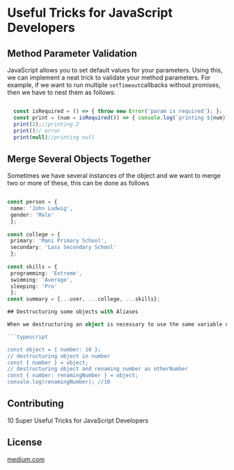 # Useful Tricks for JavaScript Developers

## Method Parameter Validation

JavaScript allows you to set default values for your parameters. Using this, we can implement a neat trick to validate your method parameters.
For example, if we want to run multiple ``` setTimeout ```callbacks without promises, then we have to nest them as follows:

```typescript

  const isRequired = () => { throw new Error('param is required'); };
  const print = (num = isRequired()) => { console.log(`printing ${num}`) };
  print(2);//printing 2
  print()// error
  print(null)//printing null

```
## Merge Several Objects Together

Sometimes we have several instances of the object and we want to merge two or more of these, this can be done as follows

```typescript

const person = { 
 name: 'John Ludwig', 
 gender: 'Male' 
 };
 
const college = { 
 primary: 'Mani Primary School', 
 secondary: 'Lass Secondary School' 
 };
 
const skills = { 
 programming: 'Extreme', 
 swimming: 'Average', 
 sleeping: 'Pro' 
 };
const summary = {...user, ...college, ...skills};

## Destructuring some objects with Aliases

When we destructuring an object is necessary to use the same variable names than appear in the object but is possible to destructuring to assignment with alias names

```typescript

const object = { number: 10 };
// destructuring object in number
const { number } = object;
// destructuring object and renaming number as otherNumber
const { number: renamingNumber } = object;
console.log(renamingNumber); //10

```
## Contributing
10 Super Useful Tricks for JavaScript Developers
## License
[medium.com](https://blog.bitsrc.io/10-super-useful-tricks-for-javascript-developers-f1b76691199b)
